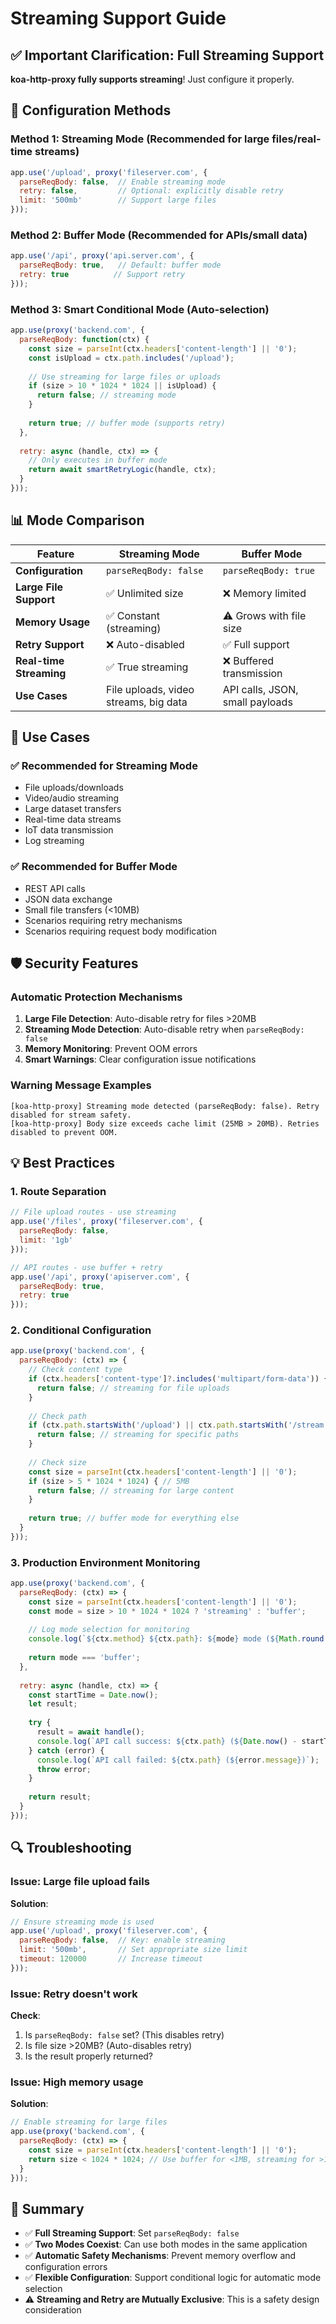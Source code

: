 # Streaming Support Guide

## ✅ Important Clarification: Full Streaming Support

**koa-http-proxy fully supports streaming**! Just configure it properly.

## 🔧 Configuration Methods

### Method 1: Streaming Mode (Recommended for large files/real-time streams)

```js
app.use('/upload', proxy('fileserver.com', {
  parseReqBody: false,  // Enable streaming mode
  retry: false,         // Optional: explicitly disable retry
  limit: '500mb'        // Support large files
}));
```

### Method 2: Buffer Mode (Recommended for APIs/small data)

```js
app.use('/api', proxy('api.server.com', {
  parseReqBody: true,   // Default: buffer mode
  retry: true          // Support retry
}));
```

### Method 3: Smart Conditional Mode (Auto-selection)

```js
app.use(proxy('backend.com', {
  parseReqBody: function(ctx) {
    const size = parseInt(ctx.headers['content-length'] || '0');
    const isUpload = ctx.path.includes('/upload');
    
    // Use streaming for large files or uploads
    if (size > 10 * 1024 * 1024 || isUpload) {
      return false; // streaming mode
    }
    
    return true; // buffer mode (supports retry)
  },
  
  retry: async (handle, ctx) => {
    // Only executes in buffer mode
    return await smartRetryLogic(handle, ctx);
  }
}));
```

## 📊 Mode Comparison

| Feature | Streaming Mode | Buffer Mode |
|---------|----------------|-------------|
| **Configuration** | `parseReqBody: false` | `parseReqBody: true` |
| **Large File Support** | ✅ Unlimited size | ❌ Memory limited |
| **Memory Usage** | ✅ Constant (streaming) | ⚠️ Grows with file size |
| **Retry Support** | ❌ Auto-disabled | ✅ Full support |
| **Real-time Streaming** | ✅ True streaming | ❌ Buffered transmission |
| **Use Cases** | File uploads, video streams, big data | API calls, JSON, small payloads |

## 🎯 Use Cases

### ✅ Recommended for Streaming Mode

- File uploads/downloads
- Video/audio streaming
- Large dataset transfers
- Real-time data streams
- IoT data transmission
- Log streaming

### ✅ Recommended for Buffer Mode

- REST API calls
- JSON data exchange
- Small file transfers (<10MB)
- Scenarios requiring retry mechanisms
- Scenarios requiring request body modification

## 🛡️ Security Features

### Automatic Protection Mechanisms

1. **Large File Detection**: Auto-disable retry for files >20MB
2. **Streaming Mode Detection**: Auto-disable retry when `parseReqBody: false`
3. **Memory Monitoring**: Prevent OOM errors
4. **Smart Warnings**: Clear configuration issue notifications

### Warning Message Examples

```
[koa-http-proxy] Streaming mode detected (parseReqBody: false). Retry disabled for stream safety.
[koa-http-proxy] Body size exceeds cache limit (25MB > 20MB). Retries disabled to prevent OOM.
```

## 💡 Best Practices

### 1. Route Separation

```js
// File upload routes - use streaming
app.use('/files', proxy('fileserver.com', {
  parseReqBody: false,
  limit: '1gb'
}));

// API routes - use buffer + retry
app.use('/api', proxy('apiserver.com', {
  parseReqBody: true,
  retry: true
}));
```

### 2. Conditional Configuration

```js
app.use(proxy('backend.com', {
  parseReqBody: (ctx) => {
    // Check content type
    if (ctx.headers['content-type']?.includes('multipart/form-data')) {
      return false; // streaming for file uploads
    }
    
    // Check path
    if (ctx.path.startsWith('/upload') || ctx.path.startsWith('/stream')) {
      return false; // streaming for specific paths
    }
    
    // Check size
    const size = parseInt(ctx.headers['content-length'] || '0');
    if (size > 5 * 1024 * 1024) { // 5MB
      return false; // streaming for large content
    }
    
    return true; // buffer mode for everything else
  }
}));
```

### 3. Production Environment Monitoring

```js
app.use(proxy('backend.com', {
  parseReqBody: (ctx) => {
    const size = parseInt(ctx.headers['content-length'] || '0');
    const mode = size > 10 * 1024 * 1024 ? 'streaming' : 'buffer';
    
    // Log mode selection for monitoring
    console.log(`${ctx.method} ${ctx.path}: ${mode} mode (${Math.round(size/1024)}KB)`);
    
    return mode === 'buffer';
  },
  
  retry: async (handle, ctx) => {
    const startTime = Date.now();
    let result;
    
    try {
      result = await handle();
      console.log(`API call success: ${ctx.path} (${Date.now() - startTime}ms)`);
    } catch (error) {
      console.log(`API call failed: ${ctx.path} (${error.message})`);
      throw error;
    }
    
    return result;
  }
}));
```

## 🔍 Troubleshooting

### Issue: Large file upload fails

**Solution**:
```js
// Ensure streaming mode is used
app.use('/upload', proxy('fileserver.com', {
  parseReqBody: false,  // Key: enable streaming
  limit: '500mb',       // Set appropriate size limit
  timeout: 120000       // Increase timeout
}));
```

### Issue: Retry doesn't work

**Check**:
1. Is `parseReqBody: false` set? (This disables retry)
2. Is file size >20MB? (Auto-disables retry)
3. Is the result properly returned?

### Issue: High memory usage

**Solution**:
```js
// Enable streaming for large files
app.use(proxy('backend.com', {
  parseReqBody: (ctx) => {
    const size = parseInt(ctx.headers['content-length'] || '0');
    return size < 1024 * 1024; // Use buffer for <1MB, streaming for >1MB
  }
}));
```

## 📝 Summary

- ✅ **Full Streaming Support**: Set `parseReqBody: false`
- ✅ **Two Modes Coexist**: Can use both modes in the same application
- ✅ **Automatic Safety Mechanisms**: Prevent memory overflow and configuration errors
- ✅ **Flexible Configuration**: Support conditional logic for automatic mode selection
- ⚠️ **Streaming and Retry are Mutually Exclusive**: This is a safety design consideration 
